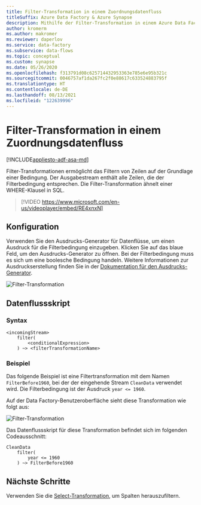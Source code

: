 ```yaml
---
title: Filter-Transformation in einem Zuordnungsdatenfluss
titleSuffix: Azure Data Factory & Azure Synapse
description: Mithilfe der Filter-Transformation in einem Azure Data Factory-Zuordnungsdatenfluss können Sie Zeilen herausfiltern.
author: kromerm
ms.author: makromer
ms.reviewer: daperlov
ms.service: data-factory
ms.subservice: data-flows
ms.topic: conceptual
ms.custom: synapse
ms.date: 05/26/2020
ms.openlocfilehash: f313791d08c625714432953363e785e6e95b321c
ms.sourcegitcommit: 0046757af1da267fc2f0e88617c633524883795f
ms.translationtype: HT
ms.contentlocale: de-DE
ms.lasthandoff: 08/13/2021
ms.locfileid: "122639996"
---
```

# <a name="filter-transformation-in-mapping-data-flow"></a>Filter-Transformation in einem Zuordnungsdatenfluss

[!INCLUDE[appliesto-adf-asa-md](includes/appliesto-adf-asa-md.md)]

Filter-Transformationen ermöglicht das Filtern von Zeilen auf der Grundlage einer Bedingung. Der Ausgabestream enthält alle Zeilen, die der Filterbedingung entsprechen. Die Filter-Transformation ähnelt einer WHERE-Klausel in SQL.

> [!VIDEO https://www.microsoft.com/en-us/videoplayer/embed/RE4xnxN]

## <a name="configuration"></a>Konfiguration

Verwenden Sie den Ausdrucks-Generator für Datenflüsse, um einen Ausdruck für die Filterbedingung einzugeben. Klicken Sie auf das blaue Feld, um den Ausdrucks-Generator zu öffnen. Bei der Filterbedingung muss es sich um eine boolesche Bedingung handeln. Weitere Informationen zur Ausdruckserstellung finden Sie in der [Dokumentation für den Ausdrucks-Generator](concepts-data-flow-expression-builder.md).

![Filter-Transformation](media/data-flow/filter1.png "Filter-Transformation")

## <a name="data-flow-script"></a>Datenflussskript

### <a name="syntax"></a>Syntax

```
<incomingStream>
    filter(
        <conditionalExpression>
    ) ~> <filterTransformationName>
```

### <a name="example"></a>Beispiel

Das folgende Beispiel ist eine Filtertransformation mit dem Namen `FilterBefore1960`, bei der der eingehende Stream `CleanData` verwendet wird. Die Filterbedingung ist der Ausdruck `year <= 1960`.

Auf der Data Factory-Benutzeroberfläche sieht diese Transformation wie folgt aus:

![Filter-Transformation](media/data-flow/filter1.png "Filter-Transformation")

Das Datenflussskript für diese Transformation befindet sich im folgenden Codeausschnitt:

```
CleanData
    filter(
        year <= 1960
    ) ~> FilterBefore1960

```

## <a name="next-steps"></a>Nächste Schritte

Verwenden Sie die [Select-Transformation](data-flow-select.md), um Spalten herauszufiltern.
